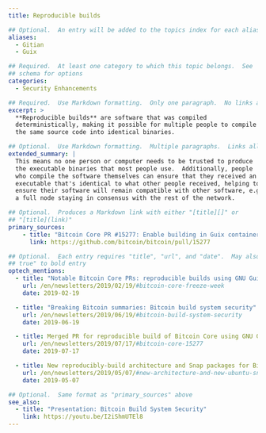 ```yaml
---
title: Reproducible builds

## Optional.  An entry will be added to the topics index for each alias
aliases:
  - Gitian
  - Guix

## Required.  At least one category to which this topic belongs.  See
## schema for options
categories:
  - Security Enhancements

## Required.  Use Markdown formatting.  Only one paragraph.  No links allowed.
excerpt: >
  **Reproducible builds** are software that was compiled
  deterministically, making it possible for multiple people to compile
  the same source code into identical binaries.

## Optional.  Use Markdown formatting.  Multiple paragraphs.  Links allowed.
extended_summary: |
  This means no one person or computer needs to be trusted to produce
  the executable binaries that most people use.  Additionally, people
  who compile the software themselves can ensure that they received an
  executable that's identical to what other people received, helping to
  ensure their software will remain compatible with other software, e.g.
  a full node staying in consensus with the rest of the network.

## Optional.  Produces a Markdown link with either "[title][]" or
## "[title](link)"
primary_sources:
    - title: "Bitcoin Core PR #15277: Enable building in Guix containers"
      link: https://github.com/bitcoin/bitcoin/pull/15277

## Optional.  Each entry requires "title", "url", and "date".  May also use "feature:
## true" to bold entry
optech_mentions:
  - title: "Notable Bitcoin Core PRs: reproducible builds using GNU Guix"
    url: /en/newsletters/2019/02/19/#bitcoin-core-freeze-week
    date: 2019-02-19

  - title: "Breaking Bitcoin summaries: Bitcoin build system security"
    url: /en/newsletters/2019/06/19/#bitcoin-build-system-security
    date: 2019-06-19

  - title: Merged PR for reproducible build of Bitcoin Core using GNU Guix
    url: /en/newsletters/2019/07/17/#bitcoin-core-15277
    date: 2019-07-17

  - title: New reproducibly-build architecture and Snap packages for Bitcoin Core
    url: /en/newsletters/2019/05/07/#new-architecture-and-new-ubuntu-snap-package
    date: 2019-05-07

## Optional.  Same format as "primary_sources" above
see_also:
  - title: "Presentation: Bitcoin Build System Security"
    link: https://youtu.be/I2iShmUTEl8
---
```

